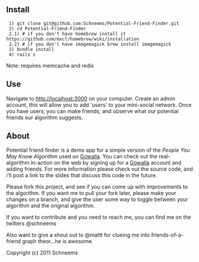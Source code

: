 Install
-------
     1) git clone git@github.com:Schneems/Potential-Friend-Finder.git
     2) cd Potential-Friend-Finder
     2.1) # if you don't have homebrew install it   https://github.com/mxcl/homebrew/wiki/installation
     2.2) # if you don't have imagemagick brew install imagemagick
     3) bundle install
     4) rails s

Note: requires memcache and redis

Use
---
Navigate to [http://localhost:3000](http://localhost:3000) on your computer. Create an admin account, this will allow you to add 'users' to your mini-social network. Once you have users, you can make friends, and observe what our potential friends our algorithm suggests.


About
-----
Potential friend finder is a demo app for a simple version of the _People You May Know Algorithm_ used on [Gowalla](http://gowalla.com). You can check out the real-algorithm in-action on the web by signing up for a [Gowalla](http://gowalla.com) account and adding friends. For more information please check out the source code, and i'll post a link to the slides that discuss this code in the future.

Please fork this project, and see if you can come up with improvements to the algorithm. If you want me to pull your fork later, please make your changes on a branch, and give the user some way to toggle between your algorithm and the original algorithm.

If you want to contribute and you need to reach me, you can find me on the twitters @schneems

Also want to give a shout out to @mattt for clueing me into friends-of-a-friend graph theor...he is awesome. 

Copyright (c) 2011 Schneems

